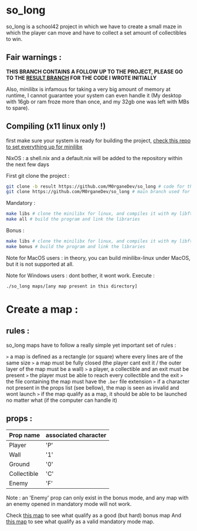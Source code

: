 # so_long

so_long is a school42 project in which we have to create a small maze in which the player can move and have to collect a set amount of collectibles to win.

## Fair warnings : 

**THIS BRANCH CONTAINS A FOLLOW UP TO THE PROJECT, PLEASE GO TO THE [RESULT BRANCH](https://github.com/M0rganeDev/so_long/tree/result) FOR THE CODE I WROTE INITIALLY**

Also, minilibx is infamous for taking a very big amount of memory at runtime, I cannot guarantee your system can even handle it (My desktop with 16gb or ram froze more than once, and my 32gb one was left with MBs to spare).

## Compiling (x11 linux only !)

first make sure your system is ready for building the project, [check this repo to set everything up for minilibx](https://github.com/42Paris/minilibx-linux)

NixOS : a shell.nix and a default.nix will be added to the repository within the next few days

First git clone the project :

```bash
git clone -b result https://github.com/M0rganeDev/so_long # code for the initial project
git clone https://github.com/M0rganeDev/so_long # main branch used for fun (dont follow the norm)
```

Mandatory : 
```bash
make libs # clone the minilibx for linux, and compiles it with my libft
make all # build the program and link the libraries
```

Bonus : 
```bash
make libs # clone the minilibx for linux, and compiles it with my libft
make bonus # build the program and link the libraries
```

Note for MacOS users : in theory, you can build minilibx-linux under MacOS, but it is not supported at all.

Note for Windows users : dont bother, it wont work.
Execute :

`./so_long maps/[any map present in this directory]`

# Create a map :

## rules :

so_long maps have to follow a really simple yet important set of rules : 

`>` a map is defined as a rectangle (or square) where every lines are of the same size
`>` a map must be fully closed (the player cant exit it / the outer layer of the map must be a wall)
`>` a player, a collectible and an exit must be present
`>` the player must be able to reach every collectible and the exit
`>` the file containing the map must have the `.ber` file extension
`>` if a character not present in the props list (see bellow), the map is seen as invalid and wont launch
`>` if the map qualify as a map, it should be able to be launched no matter what (if the computer can handle it)

## props : 

| Prop name   | associated character |
|-------------|----------------------|
| Player      | 'P'                  |
| Wall        | '1'                  |
| Ground      | '0'                  |
| Collectible | 'C'                  |
| Enemy       | 'F'                  |

Note : an 'Enemy' prop can only exist in the bonus mode, and any map with an enemy opened in mandatory mode will not work.

Check [this map](https://github.com/M0rganeDev/so_long/blob/mommy/maps/b_lv1.ber) to see what qualify as a good (but hard) bonus map
And [this map](https://github.com/M0rganeDev/so_long/blob/mommy/maps/lv1.ber) to see what qualify as a valid mandatory mode map.
